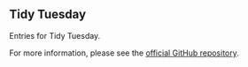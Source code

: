 ## Tidy Tuesday

Entries for Tidy Tuesday.

For more information, please see the [official GitHub repository](https://github.com/rfordatascience/tidytuesday).
